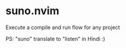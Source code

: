 # suno.nvim

Execute a compile and run flow for any project

PS: "suno" translate to "listen" in Hindi :)
